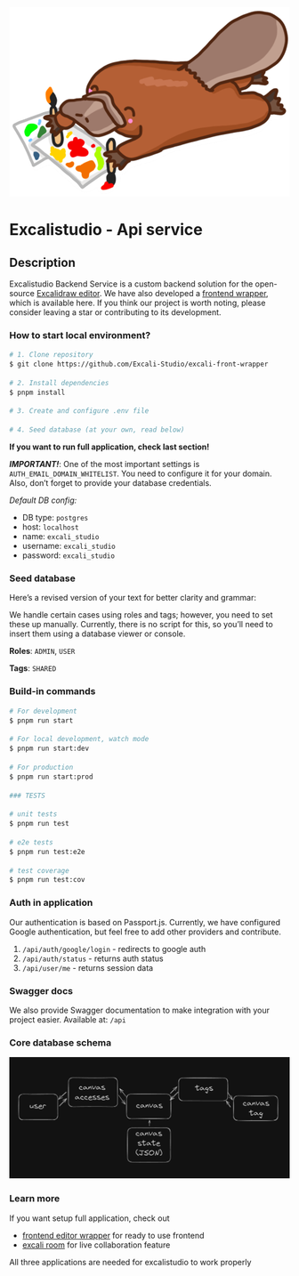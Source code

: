 ![Excalistudio](docs_static/excali_logo.png)
# Excalistudio - Api service

## Description
Excalistudio Backend Service is a custom backend solution for the open-source [Excalidraw editor](https://www.npmjs.com/package/@excalidraw/excalidraw). We have also developed a [frontend wrapper](https://github.com/Excali-Studio/excali-front-wrapper), which is available here. If you think our project is worth noting, please consider leaving a star or contributing to its development.

### How to start local environment?

```bash
# 1. Clone repository
$ git clone https://github.com/Excali-Studio/excali-front-wrapper

# 2. Install dependencies
$ pnpm install

# 3. Create and configure .env file 

# 4. Seed database (at your own, read below)
```

__If you want to run full application, check last section!__

___IMPORTANT!___: One of the most important settings is `AUTH_EMAIL_DOMAIN_WHITELIST`. You need to configure it for your domain. Also, don’t forget to provide your database credentials.

_Default DB config:_
* DB type: `postgres`
* host: `localhost`
* name: `excali_studio`
* username: `excali_studio`
* password: `excali_studio`

### Seed database

Here’s a revised version of your text for better clarity and grammar:

We handle certain cases using roles and tags; however, you need to set these up manually. Currently, there is no script for this, so you’ll need to insert them using a database viewer or console.

__Roles__: `ADMIN`, `USER`

__Tags__: `SHARED`

### Build-in commands
```bash
# For development
$ pnpm run start

# For local development, watch mode
$ pnpm run start:dev

# For production
$ pnpm run start:prod

### TESTS

# unit tests
$ pnpm run test

# e2e tests
$ pnpm run test:e2e

# test coverage
$ pnpm run test:cov
```

### Auth in application
Our authentication is based on Passport.js. Currently, we have configured Google authentication, but feel free to add other providers and contribute.
1. `/api/auth/google/login` - redirects to google auth
2. `/api/auth/status` - returns auth status
3. `/api/user/me` - returns session data


### Swagger docs
We also provide Swagger documentation to make integration with your project easier.
Available at: `/api`

### Core database schema
![Excalistudio](docs_static/core_database_scheme.png)

### Learn more
If you want setup full application, check out
- [frontend editor wrapper](https://github.com/Excali-Studio/excali-front-wrapper) for ready to use frontend
- [excali room](https://github.com/Excali-Studio/excalidraw-room) for live collaboration feature

All three applications are needed for excalistudio to work properly